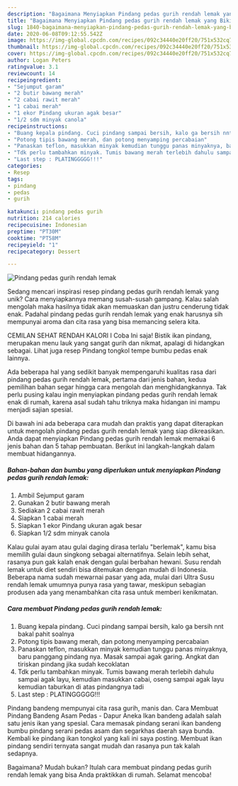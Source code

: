 ```yaml
---
description: "Bagaimana Menyiapkan Pindang pedas gurih rendah lemak yang Bikin Ngiler"
title: "Bagaimana Menyiapkan Pindang pedas gurih rendah lemak yang Bikin Ngiler"
slug: 1840-bagaimana-menyiapkan-pindang-pedas-gurih-rendah-lemak-yang-bikin-ngiler
date: 2020-06-08T09:12:55.542Z
image: https://img-global.cpcdn.com/recipes/092c34440e20ff20/751x532cq70/pindang-pedas-gurih-rendah-lemak-foto-resep-utama.jpg
thumbnail: https://img-global.cpcdn.com/recipes/092c34440e20ff20/751x532cq70/pindang-pedas-gurih-rendah-lemak-foto-resep-utama.jpg
cover: https://img-global.cpcdn.com/recipes/092c34440e20ff20/751x532cq70/pindang-pedas-gurih-rendah-lemak-foto-resep-utama.jpg
author: Logan Peters
ratingvalue: 3.1
reviewcount: 14
recipeingredient:
- "Sejumput garam"
- "2 butir bawang merah"
- "2 cabai rawit merah"
- "1 cabai merah"
- "1 ekor Pindang ukuran agak besar"
- "1/2 sdm minyak canola"
recipeinstructions:
- "Buang kepala pindang. Cuci pindang sampai bersih, kalo ga bersih nnt bakal pahit soalnya"
- "Potong tipis bawang merah, dan potong menyamping percabaian"
- "Panaskan teflon, masukkan minyak kemudian tunggu panas minyaknya, baru panggang pindang nya. Masak sampai agak garing. Angkat dan tiriskan pindang jika sudah kecoklatan"
- "Tdk perlu tambahkan minyak. Tumis bawang merah terlebih dahulu sampai agak layu, kemudian masukkan cabai, oseng sampai agak layu kemudian taburkan di atas pindangnya tadi"
- "Last step : PLATINGGGGG!!!"
categories:
- Resep
tags:
- pindang
- pedas
- gurih

katakunci: pindang pedas gurih 
nutrition: 214 calories
recipecuisine: Indonesian
preptime: "PT30M"
cooktime: "PT58M"
recipeyield: "1"
recipecategory: Dessert

---
```



![Pindang pedas gurih rendah lemak](https://img-global.cpcdn.com/recipes/092c34440e20ff20/751x532cq70/pindang-pedas-gurih-rendah-lemak-foto-resep-utama.jpg)

Sedang mencari inspirasi resep pindang pedas gurih rendah lemak yang unik? Cara menyiapkannya memang susah-susah gampang. Kalau salah mengolah maka hasilnya tidak akan memuaskan dan justru cenderung tidak enak. Padahal pindang pedas gurih rendah lemak yang enak harusnya sih mempunyai aroma dan cita rasa yang bisa memancing selera kita.

CEMILAN SEHAT RENDAH KALORI I Coba Ini saja! Bistik ikan pindang, merupakan menu lauk yang sangat gurih dan nikmat, apalagi di hidangkan sebagai. Lihat juga resep Pindang tongkol tempe bumbu pedas enak lainnya.

Ada beberapa hal yang sedikit banyak mempengaruhi kualitas rasa dari pindang pedas gurih rendah lemak, pertama dari jenis bahan, kedua pemilihan bahan segar hingga cara mengolah dan menghidangkannya. Tak perlu pusing kalau ingin menyiapkan pindang pedas gurih rendah lemak enak di rumah, karena asal sudah tahu triknya maka hidangan ini mampu menjadi sajian spesial.


Di bawah ini ada beberapa cara mudah dan praktis yang dapat diterapkan untuk mengolah pindang pedas gurih rendah lemak yang siap dikreasikan. Anda dapat menyiapkan Pindang pedas gurih rendah lemak memakai 6 jenis bahan dan 5 tahap pembuatan. Berikut ini langkah-langkah dalam membuat hidangannya.

<!--inarticleads1-->

##### Bahan-bahan dan bumbu yang diperlukan untuk menyiapkan Pindang pedas gurih rendah lemak:

1. Ambil Sejumput garam
1. Gunakan 2 butir bawang merah
1. Sediakan 2 cabai rawit merah
1. Siapkan 1 cabai merah
1. Siapkan 1 ekor Pindang ukuran agak besar
1. Siapkan 1/2 sdm minyak canola


Kalau gulai ayam atau gulai daging dirasa terlalu &#34;berlemak&#34;, kamu bisa memilih gulai daun singkong sebagai alternatifnya. Selain lebih sehat, rasanya pun gak kalah enak dengan gulai berbahan hewani. Susu rendah lemak untuk diet sendiri bisa ditemukan dengan mudah di Indonesia. Beberapa nama sudah mewarnai pasar yang ada, mulai dari Ultra Susu rendah lemak umumnya punya rasa yang tawar, meskipun sebagian produsen ada yang menambahkan cita rasa untuk memberi kenikmatan. 

<!--inarticleads2-->

##### Cara membuat Pindang pedas gurih rendah lemak:

1. Buang kepala pindang. Cuci pindang sampai bersih, kalo ga bersih nnt bakal pahit soalnya
1. Potong tipis bawang merah, dan potong menyamping percabaian
1. Panaskan teflon, masukkan minyak kemudian tunggu panas minyaknya, baru panggang pindang nya. Masak sampai agak garing. Angkat dan tiriskan pindang jika sudah kecoklatan
1. Tdk perlu tambahkan minyak. Tumis bawang merah terlebih dahulu sampai agak layu, kemudian masukkan cabai, oseng sampai agak layu kemudian taburkan di atas pindangnya tadi
1. Last step : PLATINGGGGG!!!


Pindang bandeng mempunyai cita rasa gurih, manis dan. Cara Membuat Pindang Bandeng Asam Pedas - Dapur Aneka Ikan bandeng adalah salah satu jenis ikan yang spesial. Cara memasak pindang serani ikan bandeng bumbu pindang serani pedas asam dan segarkhas daerah saya bunda. Kembali ke pindang ikan tongkol yang kali ini saya posting. Membuat ikan pindang sendiri ternyata sangat mudah dan rasanya pun tak kalah sedapnya. 

Bagaimana? Mudah bukan? Itulah cara membuat pindang pedas gurih rendah lemak yang bisa Anda praktikkan di rumah. Selamat mencoba!

